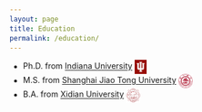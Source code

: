 ```yaml
---
layout: page
title: Education
permalink: /education/
---
```


* Ph.D. from [Indiana University](https://www.iu.edu/index.html) <img src="/assets/img/school/IU-logo.png" style="width: 1.5em; vertical-align: middle;" />
* M.S. from [Shanghai Jiao Tong University](https://en.sjtu.edu.cn/) <img src="/assets/img/school/sjtu-logo.png" style="width: 1.8em; vertical-align: middle;" />
* B.A. from [Xidian University](https://en.xidian.edu.cn/) <img src="/assets/img/school/xidian-logo.png" style="width: 1.8em; vertical-align: middle;" />

